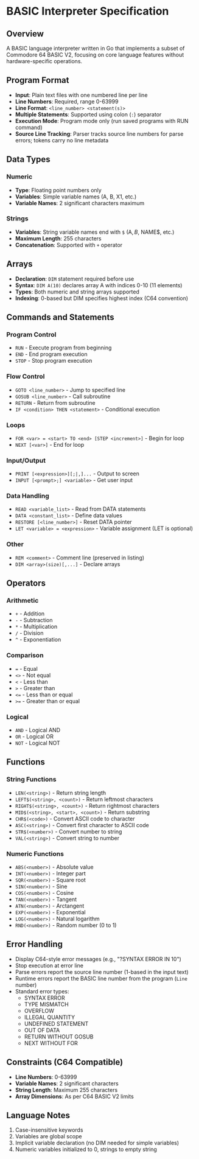 # BASIC Interpreter Specification

## Overview
A BASIC language interpreter written in Go that implements a subset of Commodore 64 BASIC V2, focusing on core language features without hardware-specific operations.

## Program Format
- **Input**: Plain text files with one numbered line per line
- **Line Numbers**: Required, range 0-63999
- **Line Format**: `<line_number> <statement(s)>`
- **Multiple Statements**: Supported using colon (`:`) separator
- **Execution Mode**: Program mode only (run saved programs with RUN command)
 - **Source Line Tracking**: Parser tracks source line numbers for parse errors; tokens carry no line metadata

## Data Types

### Numeric
- **Type**: Floating point numbers only
- **Variables**: Simple variable names (A, B, X1, etc.)
- **Variable Names**: 2 significant characters maximum

### Strings
- **Variables**: String variable names end with `$` (A$, B$, NAME$, etc.)
- **Maximum Length**: 255 characters
- **Concatenation**: Supported with `+` operator

## Arrays
- **Declaration**: `DIM` statement required before use
- **Syntax**: `DIM A(10)` declares array A with indices 0-10 (11 elements)
- **Types**: Both numeric and string arrays supported
- **Indexing**: 0-based but DIM specifies highest index (C64 convention)

## Commands and Statements

### Program Control
- `RUN` - Execute program from beginning
- `END` - End program execution
- `STOP` - Stop program execution

### Flow Control
- `GOTO <line_number>` - Jump to specified line
- `GOSUB <line_number>` - Call subroutine
- `RETURN` - Return from subroutine
- `IF <condition> THEN <statement>` - Conditional execution

### Loops
- `FOR <var> = <start> TO <end> [STEP <increment>]` - Begin for loop
- `NEXT [<var>]` - End for loop

### Input/Output
- `PRINT [<expression>][;|,]...` - Output to screen
- `INPUT [<prompt>;] <variable>` - Get user input

### Data Handling
- `READ <variable_list>` - Read from DATA statements
- `DATA <constant_list>` - Define data values
- `RESTORE [<line_number>]` - Reset DATA pointer
- `LET <variable> = <expression>` - Variable assignment (LET is optional)

### Other
- `REM <comment>` - Comment line (preserved in listing)
- `DIM <array>(size)[,...]` - Declare arrays

## Operators

### Arithmetic
- `+` - Addition
- `-` - Subtraction
- `*` - Multiplication
- `/` - Division
- `^` - Exponentiation

### Comparison
- `=` - Equal
- `<>` - Not equal
- `<` - Less than
- `>` - Greater than
- `<=` - Less than or equal
- `>=` - Greater than or equal

### Logical
- `AND` - Logical AND
- `OR` - Logical OR
- `NOT` - Logical NOT

## Functions

### String Functions
- `LEN(<string>)` - Return string length
- `LEFT$(<string>, <count>)` - Return leftmost characters
- `RIGHT$(<string>, <count>)` - Return rightmost characters
- `MID$(<string>, <start>, <count>)` - Return substring
- `CHR$(<code>)` - Convert ASCII code to character
- `ASC(<string>)` - Convert first character to ASCII code
- `STR$(<number>)` - Convert number to string
- `VAL(<string>)` - Convert string to number

### Numeric Functions
- `ABS(<number>)` - Absolute value
- `INT(<number>)` - Integer part
- `SQR(<number>)` - Square root
- `SIN(<number>)` - Sine
- `COS(<number>)` - Cosine
- `TAN(<number>)` - Tangent
- `ATN(<number>)` - Arctangent
- `EXP(<number>)` - Exponential
- `LOG(<number>)` - Natural logarithm
- `RND(<number>)` - Random number (0 to 1)

## Error Handling
- Display C64-style error messages (e.g., "?SYNTAX ERROR IN 10")
- Stop execution at error line
 - Parse errors report the source line number (1-based in the input text)
 - Runtime errors report the BASIC line number from the program (`Line` number)
- Standard error types:
  - SYNTAX ERROR
  - TYPE MISMATCH
  - OVERFLOW
  - ILLEGAL QUANTITY
  - UNDEFINED STATEMENT
  - OUT OF DATA
  - RETURN WITHOUT GOSUB
  - NEXT WITHOUT FOR

## Constraints (C64 Compatible)
- **Line Numbers**: 0-63999
- **Variable Names**: 2 significant characters
- **String Length**: Maximum 255 characters
- **Array Dimensions**: As per C64 BASIC V2 limits

## Language Notes
1. Case-insensitive keywords
2. Variables are global scope
3. Implicit variable declaration (no DIM needed for simple variables)
4. Numeric variables initialized to 0, strings to empty string
